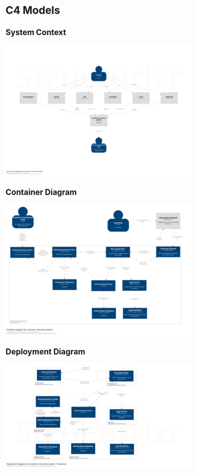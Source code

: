 # C4 Models

## System Context

![Image of System Context](/diagrams/system-context-diagram.png?raw=true)

## Container Diagram

![Image of System Context](/diagrams/container-diagram.png?raw=true)

## Deployment Diagram

![Image of System Context](/diagrams/deployment-diagram.png?raw=true)
